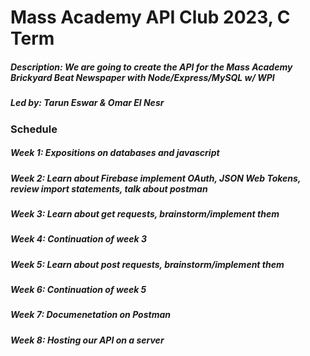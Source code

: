 # Mass Academy API Club 2023, C Term
##### Description: We are going to create the API for the Mass Academy Brickyard Beat Newspaper with Node/Express/MySQL w/ WPI
##### Led by: Tarun Eswar & Omar El Nesr

### Schedule
##### Week 1: Expositions on databases and javascript
##### Week 2: Learn about Firebase implement OAuth, JSON Web Tokens, review import statements, talk about postman
##### Week 3: Learn about get requests, brainstorm/implement them
##### Week 4: Continuation of week 3
##### Week 5: Learn about post requests, brainstorm/implement them
##### Week 6: Continuation of week 5
##### Week 7: Documenetation on Postman
##### Week 8: Hosting our API on a server
